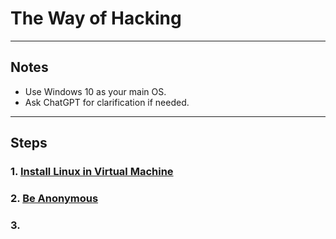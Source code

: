 # The Way of Hacking

---

## Notes
- Use Windows 10 as your main OS.
- Ask ChatGPT for clarification if needed.

---

## Steps

### 1. [Install Linux in Virtual Machine](https://github.com/batubyte/The-Way-of-Hacking/blob/main/1.%20Install%20Linux.md)

### 2. [Be Anonymous](#)

### 3. []()
